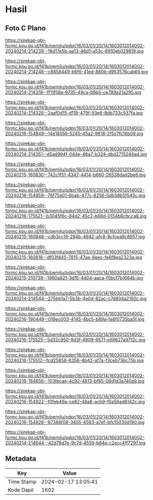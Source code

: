 # Hasil

## Foto C Plano

https://sirekap-obj-formc.kpu.go.id/f41b/pemilu/pdpr/16/03/01/20/14/1603012014002-20240214-214239--18d17e5b-aa13-46d1-a53c-6910eb029819.jpg

https://sirekap-obj-formc.kpu.go.id/f41b/pemilu/pdpr/16/03/01/20/14/1603012014002-20240214-214246--c8858449-b6f6-41ed-880b-d953576cab65.jpg

https://sirekap-obj-formc.kpu.go.id/f41b/pemilu/pdpr/16/03/01/20/14/1603012014002-20240214-214318--ff11f58a-9735-49ca-b9b5-ce789a21a295.jpg

https://sirekap-obj-formc.kpu.go.id/f41b/pemilu/pdpr/16/03/01/20/14/1603012014002-20240214-214326--2aaf0d15-d119-479f-93e6-8db733c937fa.jpg

https://sirekap-obj-formc.kpu.go.id/f41b/pemilu/pdpr/16/03/01/20/14/1603012014002-20240216-154849--14e18556-5245-45a2-9618-2f5c7fc16b09.jpg

https://sirekap-obj-formc.kpu.go.id/f41b/pemilu/pdpr/16/03/01/20/14/1603012014002-20240214-214351--d5ad994f-044e-46a7-b324-dbd2715244ad.jpg

https://sirekap-obj-formc.kpu.go.id/f41b/pemilu/pdpr/16/03/01/20/14/1603012014002-20240215-160830--742c1f51-4347-4414-b660-26538dad2be6.jpg

https://sirekap-obj-formc.kpu.go.id/f41b/pemilu/pdpr/16/03/01/20/14/1603012014002-20240216-154859--76f75a01-6bab-477c-8256-5db58b5f543c.jpg

https://sirekap-obj-formc.kpu.go.id/f41b/pemilu/pdpr/16/03/01/20/14/1603012014002-20240216-175521--b3045f6c-84d2-45c2-b66d-0154b6cbcca8.jpg

https://sirekap-obj-formc.kpu.go.id/f41b/pemilu/pdpr/16/03/01/20/14/1603012014002-20240215-160848--cdb3cc19-294b-4942-afc8-8cfcea9c8957.jpg

https://sirekap-obj-formc.kpu.go.id/f41b/pemilu/pdpr/16/03/01/20/14/1603012014002-20240215-160818--df03f445-7815-47ae-8eec-fe6f8ea2323a.jpg

https://sirekap-obj-formc.kpu.go.id/f41b/pemilu/pdpr/16/03/01/20/14/1603012014002-20240215-210739--1960a921-3d15-4d04-aaca-f0bcf7b1664b.jpg

https://sirekap-obj-formc.kpu.go.id/f41b/pemilu/pdpr/16/03/01/20/14/1603012014002-20240214-214544--275bb1a7-5b3b-4e0d-82ac-c7d804a2150c.jpg

https://sirekap-obj-formc.kpu.go.id/f41b/pemilu/pdpr/16/03/01/20/14/1603012014002-20240216-190449--018ec003-4145-4bc5-b89a-fa8f0735ba5f.jpg

https://sirekap-obj-formc.kpu.go.id/f41b/pemilu/pdpr/16/03/01/20/14/1603012014002-20240216-175525--5d32c950-9d3f-4909-9571-e59627a9712c.jpg

https://sirekap-obj-formc.kpu.go.id/f41b/pemilu/pdpr/16/03/01/20/14/1603012014002-20240216-175512--fcd25858-6356-4b42-af7a-f3ceb73bc75b.jpg

https://sirekap-obj-formc.kpu.go.id/f41b/pemilu/pdpr/16/03/01/20/14/1603012014002-20240216-184656--103fecae-4c92-4813-bf85-06d1d3a740a9.jpg

https://sirekap-obj-formc.kpu.go.id/f41b/pemilu/pdpr/16/03/01/20/14/1603012014002-20240216-154922--f0feb49a-ce82-48a8-acb9-f0a56ad6142c.jpg

https://sirekap-obj-formc.kpu.go.id/f41b/pemilu/pdpr/16/03/01/20/14/1603012014002-20240216-154928--87386f08-3455-4593-a7d1-bfc15030d190.jpg

https://sirekap-obj-formc.kpu.go.id/f41b/pemilu/pdpr/16/03/01/20/14/1603012014002-20240214-214644--42d78d7e-9c7d-4559-b84a-c2ecc4ff7297.jpg


## Metadata

| Key        | Value               |
| ---------- | ------------------- |
| Time Stamp | 2024-02-17 13:05:41 |
| Kode Dapil | 1602                |



